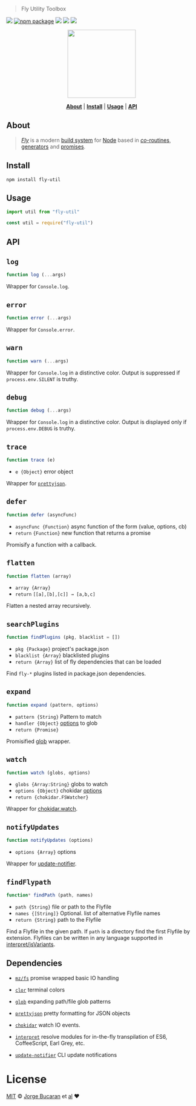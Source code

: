 > Fly Utility Toolbox

[![][fly-badge]][fly]
[![npm package][npm-ver-link]][fly-util]
[![][dl-badge]][npm-pkg-link]
[![][travis-logo]][travis]
![][mit-badge]


<p align="center">
  <a href="http://github.com/flyjs/fly-util">
    <img width=180px  src="https://cloud.githubusercontent.com/assets/8317250/8733685/0be81080-2c40-11e5-98d2-c634f076ccd7.png">
  </a>
</p>


<p align="center">
  <b><a href="#about">About</a></b>
  |
  <b><a href="#install">Install</a></b>
  |
  <b><a href="#usage">Usage</a></b>
  |
  <b><a href="#api">API</a></b>
</p>


## About

> [_Fly_][fly] is a modern [build system](https://en.wikipedia.org/wiki/Build_automation) for [Node](https://nodejs.org/) based in [_co_-routines](https://medium.com/@tjholowaychuk/callbacks-vs-coroutines-174f1fe66127), [generators](https://developer.mozilla.org/en-US/docs/Web/JavaScript/Reference/Statements/function*) and [promises](https://developer.mozilla.org/en-US/docs/Web/JavaScript/Reference/Global_Objects/Promise).

## Install

```
npm install fly-util
```

## Usage

```js
import util from "fly-util"
```

```js
const util = require("fly-util")
```

## API

## `log`
```js
function log (...args)
```
Wrapper for `Console.log`.

## `error`
```js
function error (...args)
```
Wrapper for `Console.error`.

## `warn`
```js
function warn (...args)
```
Wrapper for `Console.log` in a distinctive color. Output is suppressed if `process.env.SILENT` is truthy.

## `debug`
```js
function debug (...args)
```
Wrapper for `Console.log` in a distinctive color. Output is displayed only if `process.env.DEBUG` is truthy.

## `trace`
 ```js
function trace (e)
```
+ `e {Object}` error object

Wrapper for [`prettyjson`](https://github.com/rafeca/prettyjson).

## `defer`
```js
function defer (asyncFunc)
```
+ `asyncFunc {Function}` async function of the form (value, options, cb)
+ `return` `{Function}` new function that returns a promise

Promisify a function with a callback.

## `flatten`
```js
function flatten (array)
```
+ `array {Array}`
+ `return` `[[a],[b],[c]] → [a,b,c]`

Flatten a nested array recursively.

## `searchPlugins`
```js
function findPlugins (pkg, blacklist = [])
```
+ `pkg {Package}` project's package.json
+ `blacklist {Array}` blacklisted plugins
+ `return {Array}` list of fly dependencies that can be loaded

Find `fly-*` plugins listed in package.json dependencies.

## `expand`
```js
function expand (pattern, options)
```
+ `pattern {String}` Pattern to match
+ `handler {Object}` [options](https://github.com/isaacs/node-glob#options) to glob
+ `return {Promise}`

Promisified [glob](https://github.com/isaacs/node-glob) wrapper.

## `watch`
```js
function watch (globs, options)
```
+ `globs {Array:String}` globs to watch
+ `options {Object}` chokidar [options](https://github.com/paulmillr/chokidar#api)
+ `return {chokidar.FSWatcher}`

Wrapper for [chokidar.watch](https://github.com/paulmillr/chokidar).

## `notifyUpdates`
```js
function notifyUpdates (options)
```
+ `options {Array}` options

Wrapper for [update-notifier](https://github.com/yeoman/update-notifier).

## `findFlypath`
```js
function* findPath (path, names)
```
+ `path {String}` file or path to the Flyfile
+ `names {[String]}` Optional. list of alternative Flyfile names
+ `return {String}` path to the Flyfile

Find a Flyfile in the given path. If `path` is a directory find the first Flyfile by extension. Flyfiles can be written in any language supported in [interpret/jsVariants](https://github.com/tkellen/js-interpret).


## Dependencies

+ [`mz/fs`](https://github.com/normalize/mz) promise wrapped basic IO handling

+ [`clor`](https://github.com/bucaran/clor) terminal colors

+ [`glob`](https://github.com/isaacs/node-glob) expanding path/file glob patterns

+ [`prettyjson`](https://github.com/rafeca/prettyjson) pretty formatting for JSON objects

+ [`chokidar`](https://gitter.im/paulmillr/chokidar) watch IO events.

+ [`interpret`](https://github.com/tkellen/js-interpret) resolve modules for in-the-fly transpilation of ES6, CoffeeScript, Earl Grey, etc.

+ [`update-notifier`](https://github.com/yeoman/update-notifier) CLI update notifications

# License

[MIT](http://opensource.org/licenses/MIT) © [Jorge Bucaran][Author] et [al][contributors]
:heart:

[author]: http://about.bucaran.me
[contributors]: https://github.com/flyjs/fly-util/graphs/contributors
[fly]: https://www.github.com/flyjs/fly
[fly-util]: https://www.github.com/flyjs/fly-util
[fly-badge]: https://img.shields.io/badge/fly-JS-05B3E1.svg?style=flat-square
[mit-badge]: https://img.shields.io/badge/license-MIT-444444.svg?style=flat-square
[npm-pkg-link]: https://www.npmjs.org/package/fly-util
[npm-ver-link]: https://img.shields.io/npm/v/fly-util.svg?style=flat-square
[dl-badge]: http://img.shields.io/npm/dm/fly-util.svg?style=flat-square
[travis-logo]: http://img.shields.io/travis/flyjs/fly-util.svg?style=flat-square
[travis]: https://travis-ci.org/flyjs/fly-util
